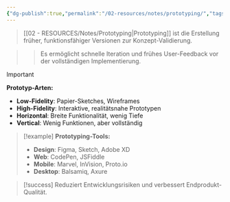 ```yaml
---
{"dg-publish":true,"permalink":"/02-resources/notes/prototyping/","tags":["#entwicklung/methoden","#design/iteration"],"noteIcon":"","updated":"2025-09-16T23:41:26.808+02:00"}
---
```



>[[02 - RESOURCES/Notes/Prototyping\|Prototyping]] ist die Erstellung früher, funktionsfähiger Versionen zur Konzept-Validierung.

>>Es ermöglicht schnelle Iteration und frühes User-Feedback vor der vollständigen Implementierung.

>[!important] 
>**Prototyp-Arten:**
>- **Low-Fidelity**: Papier-Sketches, Wireframes
>- **High-Fidelity**: Interaktive, realitätsnahe Prototypen
>- **Horizontal**: Breite Funktionalität, wenig Tiefe
>- **Vertical**: Wenig Funktionen, aber vollständig

>[!example] 
>**Prototyping-Tools:**
>- **Design**: Figma, Sketch, Adobe XD
>- **Web**: CodePen, JSFiddle
>- **Mobile**: Marvel, InVision, Proto.io
>- **Desktop**: Balsamiq, Axure

>[!success] 
>Reduziert Entwicklungsrisiken und verbessert Endprodukt-Qualität.